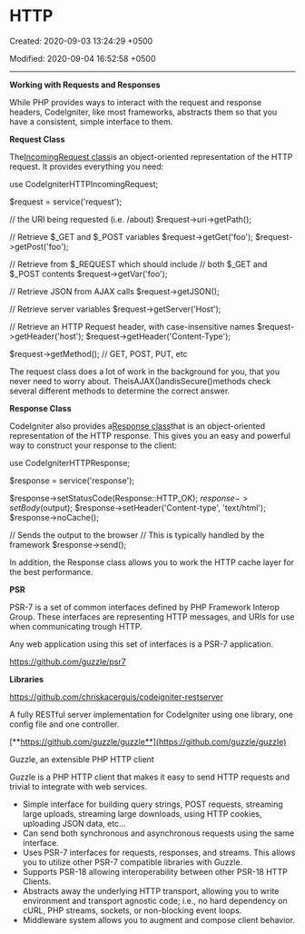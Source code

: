 # HTTP

Created: 2020-09-03 13:24:29 +0500

Modified: 2020-09-04 16:52:58 +0500

---

**Working with Requests and Responses**

While PHP provides ways to interact with the request and response headers, CodeIgniter, like most frameworks, abstracts them so that you have a consistent, simple interface to them.



**Request Class**

The[IncomingRequest class](https://codeigniter.com/user_guide/incoming/incomingrequest.html)is an object-oriented representation of the HTTP request. It provides everything you need:

use CodeIgniterHTTPIncomingRequest;

$request = service('request');

// the URI being requested (i.e. /about)
$request->uri->getPath();

// Retrieve $_GET and $_POST variables
$request->getGet('foo');
$request->getPost('foo');

// Retrieve from $_REQUEST which should include
// both $_GET and $_POST contents
$request->getVar('foo');

// Retrieve JSON from AJAX calls
$request->getJSON();

// Retrieve server variables
$request->getServer('Host');

// Retrieve an HTTP Request header, with case-insensitive names
$request->getHeader('host');
$request->getHeader('Content-Type');

$request->getMethod(); // GET, POST, PUT, etc



The request class does a lot of work in the background for you, that you never need to worry about. TheisAJAX()andisSecure()methods check several different methods to determine the correct answer.



**Response Class**

CodeIgniter also provides a[Response class](https://codeigniter.com/user_guide/outgoing/response.html)that is an object-oriented representation of the HTTP response. This gives you an easy and powerful way to construct your response to the client:

use CodeIgniterHTTPResponse;

$response = service('response');

$response->setStatusCode(Response::HTTP_OK);
$response->setBody($output);
$response->setHeader('Content-type', 'text/html');
$response->noCache();

// Sends the output to the browser
// This is typically handled by the framework
$response->send();

In addition, the Response class allows you to work the HTTP cache layer for the best performance.



**PSR**

PSR-7 is a set of common interfaces defined by PHP Framework Interop Group. These interfaces are representing HTTP messages, and URIs for use when communicating trough HTTP.



Any web application using this set of interfaces is a PSR-7 application.



<https://github.com/guzzle/psr7>



**Libraries**

<https://github.com/chriskacerguis/codeigniter-restserver>

A fully RESTful server implementation for CodeIgniter using one library, one config file and one controller.



[**https://github.com/guzzle/guzzle**](https://github.com/guzzle/guzzle)

Guzzle, an extensible PHP HTTP client



Guzzle is a PHP HTTP client that makes it easy to send HTTP requests and trivial to integrate with web services.
-   Simple interface for building query strings, POST requests, streaming large uploads, streaming large downloads, using HTTP cookies, uploading JSON data, etc...
-   Can send both synchronous and asynchronous requests using the same interface.
-   Uses PSR-7 interfaces for requests, responses, and streams. This allows you to utilize other PSR-7 compatible libraries with Guzzle.
-   Supports PSR-18 allowing interoperability between other PSR-18 HTTP Clients.
-   Abstracts away the underlying HTTP transport, allowing you to write environment and transport agnostic code; i.e., no hard dependency on cURL, PHP streams, sockets, or non-blocking event loops.
-   Middleware system allows you to augment and compose client behavior.
